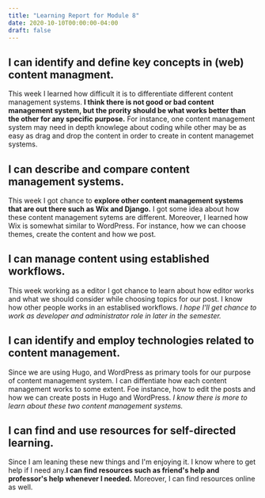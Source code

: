 ```yaml
---
title: "Learning Report for Module 8"
date: 2020-10-10T00:00:00-04:00
draft: false
---
```


I can identify and define key concepts in (web) content managment.
-----------------------------------------------------------------
This week I learned how difficult it is to differentiate different content management 
systems. **I think there is not good or bad content management system, but the prority 
should be what works better than the other for any specific purpose.** For instance,
one content management system may need in depth knowlege about coding while other may be 
as easy as drag and drop the content in order to create in content managemet systems.


I can describe and compare content management systems.
------------------------------------------------------
This week I got chance to **explore other content management systems that are out there
such as Wix and Django.** I got some idea about how these content management sytems are 
different. Moreover, I learned how Wix is somewhat similar to WordPress. For instance,
how we can choose themes, create the content and how we post.

I can manage content using established workflows.
-------------------------------------------------
This week working as a editor I got chance to learn about how editor works and what we 
should consider while choosing topics for our post. I know how other people works in an
establised workflows. *I hope I'll get chance to work as developer and administrator role
in later in the semester.*


I can identify and employ technologies related to content management.
---------------------------------------------------------------------
Since we are using Hugo, and WordPress as primary tools for our purpose of content 
management system. I can diffentiate how each content management works to some extent.
Foe instance, how to edit the posts and how we can create posts in Hugo and WordPress. 
*I know there is more to learn about these two content management systems.*


I can find and use resources for self-directed learning.
--------------------------------------------------------
Since I am leaning these new things and I'm enjoying it. I know where to
get help if I need any.**I can find resources such as friend's help and 
professor's help whenever I needed.** Moreover, I can find resources online as well.


